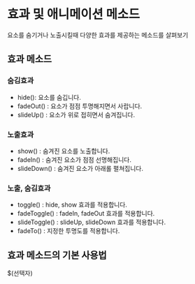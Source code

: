 # 효과 및 애니메이션 메소드
요소를 숨기거나 노출시킬때 다양한 효과를 제공하는 메소드를 살펴보기
## 효과 메소드
### 숨김효과
- hide(): 요소를 숨깁니다.
- fadeOut() : 요소가 점점 투명해지면서 사랍니다.
- slideUp() : 요소가 위로 접히면서 숨겨집니다.

### 노출효과 
- show() : 숨겨진 요소를 노출합니다.
- fadeIn() : 숨겨진 요소가 점점 선명해집니다.
- slideDown() : 숨겨진 요소가 아래롤 펼쳐집니다.

### 노출, 숨김효과
- toggle() : hide, show 효과를 적용합니다.
- fadeToggle() : fadeIn, fadeOut 효과를 적용합니다.
- slideToggle() : slideUp, slideDown 효과를 적용합니다.
- fadeTo() : 지정한 투명도를 적용합니다.

## 효과 메소드의 기본 사용법
$(선택자)